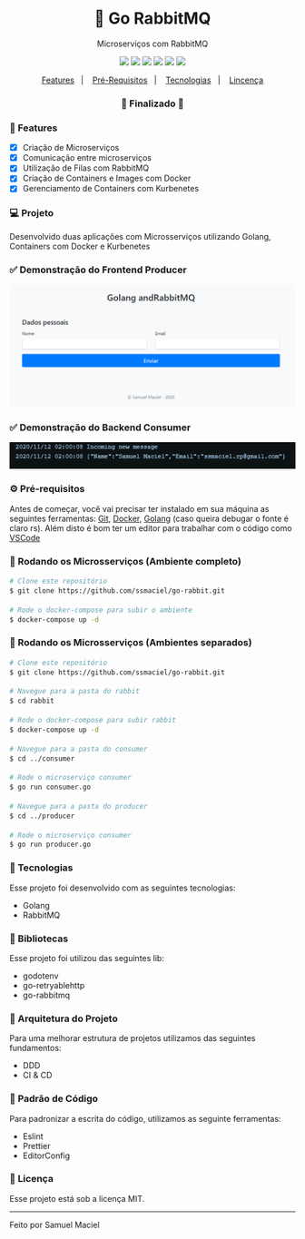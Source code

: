 <h1 align="center">
    🚀 Go RabbitMQ
</h1>

<p align="center">Microserviços com RabbitMQ</p>

<p align="center">
  <img src="https://img.shields.io/static/v1?label=golang&message=1.15&color=7fd5ea&logo=go" />
  <img src="https://img.shields.io/static/v1?label=golang&message=1.15&color=FF6600&logo=rabbitmq" />
  <img src="https://img.shields.io/static/v1?label=docker&message=19.03.13&color=0073ec&logo=docker" />
  <img src="https://img.shields.io/static/v1?label=kubernets&message=19.03.13&color=326CE5&logo=kubernetes" />
  <img src="https://img.shields.io/badge/last%20commit-november-important" />
  <img src="https://img.shields.io/badge/license-MIT-success"/>
</p>

<p align="center">
  <a href="#-features">Features</a>&nbsp;&nbsp;&nbsp;|&nbsp;&nbsp;&nbsp;
  <a href="#-pré-requisitos">Pré-Requisitos</a>&nbsp;&nbsp;&nbsp;|&nbsp;&nbsp;&nbsp;
  <a href="#-tecnologias">Tecnologias</a>&nbsp;&nbsp;&nbsp;|&nbsp;&nbsp;&nbsp;
  <a href="#-licença">Lincença</a>
</p>

<h3 align="center"> 
🚧  Finalizado  🚧
</h3>

### 📎 Features 

- [x] Criação de Microserviços
- [x] Comunicação entre microserviços
- [x] Utilização de Filas com RabbitMQ
- [x] Criação de Containers e Images com Docker
- [x] Gerenciamento de Containers com Kurbenetes

### 💻 Projeto

Desenvolvido duas aplicações com Microsserviços utilizando Golang, Containers com Docker e Kurbenetes

### ✅ Demonstração do Frontend Producer
<img src="https://github.com/ssmaciel/go-rabbit/blob/main/asserts/front-end.png" />


### ✅ Demonstração do Backend Consumer
<img src="https://github.com/ssmaciel/go-rabbit/blob/main/asserts/log-consumer.png" />

### ⚙ Pré-requisitos

Antes de começar, você vai precisar ter instalado em sua máquina as seguintes ferramentas:
[Git](https://git-scm.com), [Docker](https://www.docker.com/), [Golang](https://golang.org/) (caso queira debugar o fonte é claro rs).
Além disto é bom ter um editor para trabalhar com o código como [VSCode](https://code.visualstudio.com/)


### 📙 Rodando os Microsserviços (Ambiente completo)

```bash
# Clone este repositório
$ git clone https://github.com/ssmaciel/go-rabbit.git

# Rode o docker-compose para subir o ambiente
$ docker-compose up -d

```

### 📗 Rodando os Microsserviços (Ambientes separados)

```bash
# Clone este repositório
$ git clone https://github.com/ssmaciel/go-rabbit.git

# Navegue para a pasta do rabbit
$ cd rabbit

# Rode o docker-compose para subir rabbit
$ docker-compose up -d

# Navegue para a pasta do consumer
$ cd ../consumer

# Rode o microserviço consumer
$ go run consumer.go

# Navegue para a pasta do producer
$ cd ../producer

# Rode o microserviço consumer
$ go run producer.go
```

### 🚀 Tecnologias

Esse projeto foi desenvolvido com as seguintes tecnologias:

- Golang
- RabbitMQ

### 📕 Bibliotecas

Esse projeto foi utilizou das seguintes lib:

- godotenv
- go-retryablehttp
- go-rabbitmq

### 📙 Arquitetura do Projeto

Para uma melhorar estrutura de projetos utilizamos das seguintes fundamentos:

- DDD
- CI & CD

###  📘 Padrão de Código

Para padronizar a escrita do código, utilizamos as seguinte ferramentas:

- Eslint
- Prettier
- EditorConfig


### 📝 Licença

Esse projeto está sob a licença MIT.

<hr/>

Feito por Samuel Maciel
